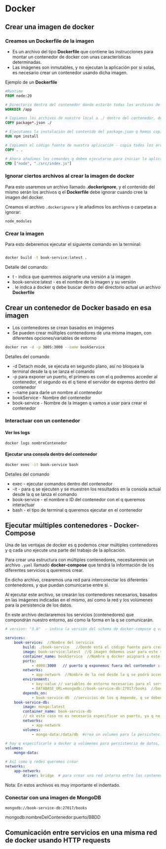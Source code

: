 # Docker

## Crear una imagen de docker

### Creamos un Dockerfile de la imagen

- Es un archivo del tipo **Dockerfile** que contiene las instrucciones para montar un contenedor de docker con unas características determinadas.
- Las imágenes son inmutables, y no ejecutan la aplicación por si solas, es necesario crear un contenedor usando dicha imagen.

Ejemplo de un **Dockerfile**

```Dockerfile
#Runtime
FROM node:20 

# Directorio dentro del contenedor dónde estarán todos los archivos de la aplicación / servicio
WORKDIR /app

# Copiamos los archivos de nuestro local a ./ dentro del contenedor, dentro del WORKDIR
COPY package*.json ./

# Ejecutamos la instalación del contenido del package.json q hemos copiado en el paso anterior
RUN npm install

# Copiamos el código fuente de nuestra aplicación - copia todos los archivos del directorio book-service en el directorio /app del contenedor
COPY . . 

# Ahora añadimos los comandos q deben ejecutarse para iniciar la aplicación
CMD ["node", "./src/index.js"]

```

### Ignorar ciertos archivos al crear la imagen de docker 

Para esto usaremos un archivo llamado **.dockerignore**, y el contenido del mismo serán los archivos q el **Dockerfile** debe ignorar cuando cree la imagen del docker.

Creamos el archivo `.dockerignore` y le añadimos los archivos o carpetas a ignorar:

```dockerignore
node_modules
```

### Crear la imagen

Para esto deberemos ejecutar el siguiente comando en la terminal:

```bash

docker build -t book-service:latest .

```
Detalle del comando:

- t - indica que queremos asignarle una versión a la imagen
- book-service:latest - es el nombre de la imagen y su versión
- . le indica a docker q debe buscar dentro del directorio actual un archivo **Dockerfile**

## Crear un contenedor de Docker basado en esa imagen

- Los contenedores se crean basados en imágenes
- Se pueden crear múltiples contenedores de una misma imagen, con diferentes opciones/variables de entorno

```bash
docker run -d -p 3005:3000 --name bookService 
```

Detalles del comando
- -d  Detach mode, se ejecuta en segundo plano, así no bloquea la terminal desde la q se lanza el comando
- -p para exponer un puerto, el primero es con el q podremos acceder al contenedor, el segundo es el q tiene el servidor de express dentro del contenedor
- --name para darle un nombre al contenedor
- bookService - Nombre del contenedor
- book-service - Nombre de la imagen q vamos a usar para crear el contenedor


### Interactuar con un contenedor

#### Ver los logs

```bash
docker logs nombreContenedor
```

#### Ejecutar una consola dentro del contenedor

```bash
docker exec -it book-service bash
```

Detalles del comando
- exec - ejecutar comandos dentro del contenedor
- -it - para q se ejecuten y se muestren los resultados en la consola actual desde la q se lanza el comando
- book-service - el nombre o ID del contenedor con el q queremos interactuar
- bash - el tipo de terminal q queremos ejecutar en el contenedor


## Ejecutar múltiples contenedores - Docker-Compose

Una de las ventajas de docker es q podemos crear múltiples contenedores y q cada uno ejecute una parte del trabajo de la aplicación.

Para crear una estructura con múltiples contenedores, necesitaremos un archivo `.yaml` llamado **docker-compose** que tendrá la información de los diferentes servicios q queremos crear. 

En dicho archivo, crearemos una red para interconectar los diferentes contenedores, y que puedan comunicarse entre sí.

Al ejecutar este archivo, se crearán los contenedores necesarios, basados en las imágenes indicadas en el mismo, así como la red y los volúmenes para la persistencia de los datos.

En este archivo declararemos los servicios (contenedores) que compondrán nuestro entorno, así como la forma en la q se comunicarán.

```yaml
# version: "3.8"  - indica la versión del schema de docker-compose q vamos a usar

services:
    book-service:  //Nombre del servicio
        build: ./book-service   //Donde está el código fuente para crear este servicio/contenedor
        image: book-service:latest  //Q imagen debemos usar para este servicio
        container_name: bookService  //Nombre q docker asignará a este contenedor
        ports:
            - 4000:3000   // puerto q exponemos fuera del contenedor : puerto interno del contenedor al q equivale
        networks:
            - app-network  //Nombre de la red desde la q se podrá acceder a este contenedor
        environment:
            - key:value // variables de entorno necesarias para el servicio q se ejecuta en el contenedor
            - DATABASE_URL=mongodb://book-service-db:27017/books  //book-service-db es el nombre de otro servicio, al q se conectará este, no el nombre del contenedor, aunq puede q sean el mismo
        depends_on:
            - book-service-db  //servicios de los q depende, q se deben ejecutar /montar antes q este
    book-service-db:
        image: mongo:latest
        container_name: book-service-db
        // en este caso no es necesario especificar un puerto, ya q no lo exponemos fuera de la red creada por docker, pero los contenedores q estén en la misma pueden acceder
        networks:
            - app-network
        volumes:
            - mongo-data:/data/db  #crea un volumen para la persistencia de datos, en la máquina, fuera del contenedor de docker
        
# hay q especificarle a docker q volúmenes para persistencia de datos, queremos crear    
volumes:
    mongo-data:

# Así como q redes queremos crear
networks:
    app-network:
        driver: bridge  # para crear una red interna entre los contenedores, pero no permite q desde fuera de la red se pueda acceder a su contenido, solo los expuestos.


```
Nota: En estos archivos es muy importante el indentado.

### Conectar con una imagen de MongoDB

`mongodb://book-service-db:27017/books` 

mongodb:nombreDelContenedor:puerto/BBDD

## Comunicación entre servicios en una misma red de docker usando HTTP requests


